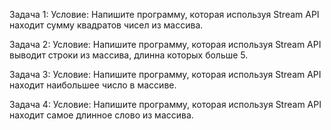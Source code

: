 Задача 1:
Условие: Напишите программу, которая используя Stream API находит сумму квадратов чисел из массива.

Задача 2:
Условие: Напишите программу, которая используя Stream API выводит строки из массива, длинна которых больше 5.

Задача 3:
Условие: Напишите программу, которая используя Stream API находит наибольшее число в массиве.

Задача 4:
Условие: Напишите программу, которая используя Stream API находит самое длинное слово из массива.
